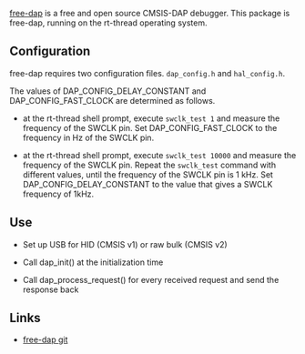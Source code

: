 [free-dap](https://github.com/ataradov/free-dap/) is a free and open source CMSIS-DAP debugger. This package is free-dap, running on the rt-thread operating system.

## Configuration

free-dap requires two configuration files. `dap_config.h` and `hal_config.h`.

The values of DAP_CONFIG_DELAY_CONSTANT and DAP_CONFIG_FAST_CLOCK are determined as follows. 

- at the rt-thread shell prompt, execute `swclk_test 1` and measure the frequency of the SWCLK pin. Set DAP_CONFIG_FAST_CLOCK to the frequency in Hz of the SWCLK pin.

- at the rt-thread shell prompt, execute `swclk_test 10000` and measure the frequency of the SWCLK pin. Repeat the `swclk_test` command with different values, until the frequency of the SWCLK pin is 1 kHz. Set DAP_CONFIG_DELAY_CONSTANT to the value that gives a SWCLK frequency of 1kHz.

## Use

- Set up USB for HID (CMSIS v1) or raw bulk (CMSIS v2)

- Call dap_init() at the initialization time

- Call dap_process_request() for every received request and send the response back

## Links

- [free-dap git](https://github.com/ataradov/free-dap/)
